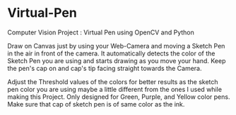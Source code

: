 # Virtual-Pen

Computer Vision Project : Virtual Pen using OpenCV and Python

Draw on Canvas just by using your Web-Camera and moving a Sketch Pen in the air in front of the camera. It automatically detects the color of the Sketch Pen you are using and starts drawing as you move your hand. Keep the pen's cap on and cap's tip facing straight towards the Camera.

Adjust the Threshold values of the colors for better results as the sketch pen color you are using maybe a little different from the ones I used while making this Project. Only designed for Green, Purple, and Yellow color pens. Make sure that cap of sketch pen is of same color as the ink.
